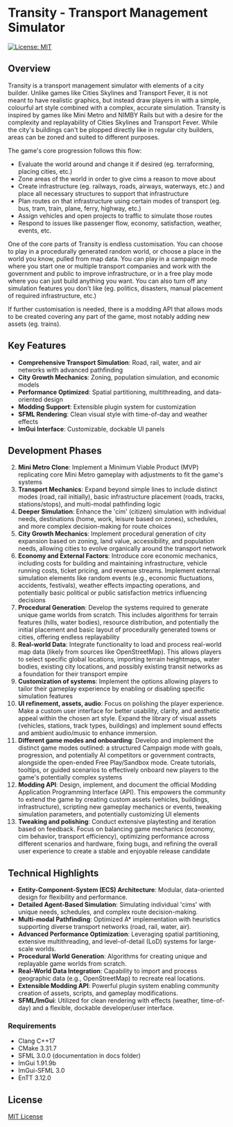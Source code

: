 # Transity - Transport Management Simulator
[![License: MIT](https://img.shields.io/badge/License-MIT-yellow.svg)](https://opensource.org/licenses/MIT)

## Overview
Transity is a transport management simulator with elements of a city builder. Unlike games like Cities Skylines and Transport Fever, it is not meant to have realistic graphics, but instead draw players in with a simple, colourful art style combined with a complex, accurate simulation. Transity is inspired by games like Mini Metro and NIMBY Rails but with a desire for the complexity and replayability of Cities Skylines and Transport Fever. While the city's buildings can't be plopped directly like in regular city builders, areas can be zoned and suited to different purposes.

The game's core progression follows this flow:
- Evaluate the world around and change it if desired (eg. terraforming, placing cities, etc.)
- Zone areas of the world in order to give cims a reason to move about
- Create infrastructure (eg. railways, roads, airways, waterways, etc.) and place all necessary structures to support that infrastructure
- Plan routes on that infrastructure using certain modes of transport (eg. bus, tram, train, plane, ferry, highway, etc.)
- Assign vehicles and open projects to traffic to simulate those routes
- Respond to issues like passenger flow, economy, satisfaction, weather, events, etc.

One of the core parts of Transity is endless customisation. You can choose to play in a procedurally generated random world, or choose a place in the world you know, pulled from map data. You can play in a campaign mode where you start one or multiple transport companies and work with the government and public to improve infrastructure, or in a free play mode where you can just build anything you want. You can also turn off any simulation features you don't like (eg. politics, disasters, manual placement of required infrastructure, etc.)

If further customisation is needed, there is a modding API that allows mods to be created covering any part of the game, most notably adding new assets (eg. trains).

## Key Features

- **Comprehensive Transport Simulation**: Road, rail, water, and air networks with advanced pathfinding
- **City Growth Mechanics**: Zoning, population simulation, and economic models
- **Performance Optimized**: Spatial partitioning, multithreading, and data-oriented design
- **Modding Support**: Extensible plugin system for customization
- **SFML Rendering**: Clean visual style with time-of-day and weather effects
- **ImGui Interface**: Customizable, dockable UI panels

## Development Phases

2. **Mini Metro Clone**: Implement a Minimum Viable Product (MVP) replicating core Mini Metro gameplay with adjustments to fit the game's systems
3. **Transport Mechanics**: Expand beyond simple lines to include distinct modes (road, rail initially), basic infrastructure placement (roads, tracks, stations/stops), and multi-modal pathfinding logic
4. **Deeper Simulation**: Enhance the 'cim' (citizen) simulation with individual needs, destinations (home, work, leisure based on zones), schedules, and more complex decision-making for route choices
5. **City Growth Mechanics**: Implement procedural generation of city expansion based on zoning, land value, accessibility, and population needs, allowing cities to evolve organically around the transport network
5. **Economy and External Factors**: Introduce core economic mechanics, including costs for building and maintaining infrastructure, vehicle running costs, ticket pricing, and revenue streams. Implement external simulation elements like random events (e.g., economic fluctuations, accidents, festivals), weather effects impacting operations, and potentially basic political or public satisfaction metrics influencing decisions
6. **Procedural Generation**: Develop the systems required to generate unique game worlds from scratch. This includes algorithms for terrain features (hills, water bodies), resource distribution, and potentially the initial placement and basic layout of procedurally generated towns or cities, offering endless replayability
7. **Real-world Data**: Integrate functionality to load and process real-world map data (likely from sources like OpenStreetMap). This allows players to select specific global locations, importing terrain heightmaps, water bodies, existing city locations, and possibly existing transit networks as a foundation for their transport empire
8. **Customization of systems**: Implement the options allowing players to tailor their gameplay experience by enabling or disabling specific simulation features
9. **UI refinement, assets, audio**: Focus on polishing the player experience. Make a custom user interface for better usability, clarity, and aesthetic appeal within the chosen art style. Expand the library of visual assets (vehicles, stations, track types, buildings) and implement sound effects and ambient audio/music to enhance immersion.
10. **Different game modes and onboarding**:  Develop and implement the distinct game modes outlined: a structured Campaign mode with goals, progression, and potentially AI competitors or government contracts, alongside the open-ended Free Play/Sandbox mode. Create tutorials, tooltips, or guided scenarios to effectively onboard new players to the game's potentially complex systems
11. **Modding API**: Design, implement, and document the official Modding Application Programming Interface (API). This empowers the community to extend the game by creating custom assets (vehicles, buildings, infrastructure), scripting new gameplay mechanics or events, tweaking simulation parameters, and potentially customizing UI elements
12. **Tweaking and polishing**: Conduct extensive playtesting and iteration based on feedback. Focus on balancing game mechanics (economy, cim behavior, transport efficiency), optimizing performance across different scenarios and hardware, fixing bugs, and refining the overall user experience to create a stable and enjoyable release candidate

## Technical Highlights

- **Entity-Component-System (ECS) Architecture**: Modular, data-oriented design for flexibility and performance.
- **Detailed Agent-Based Simulation**: Simulating individual 'cims' with unique needs, schedules, and complex route decision-making.
- **Multi-modal Pathfinding**: Optimized A* implementation with heuristics supporting diverse transport networks (road, rail, water, air).
- **Advanced Performance Optimization**: Leveraging spatial partitioning, extensive multithreading, and level-of-detail (LoD) systems for large-scale worlds.
- **Procedural World Generation**: Algorithms for creating unique and replayable game worlds from scratch.
- **Real-World Data Integration**: Capability to import and process geographic data (e.g., OpenStreetMap) to recreate real locations.
- **Extensible Modding API**: Powerful plugin system enabling community creation of assets, scripts, and gameplay modifications.
- **SFML/ImGui**: Utilized for clean rendering with effects (weather, time-of-day) and a flexible, dockable developer/user interface.

### Requirements
- Clang C++17
- CMake 3.31.7
- SFML 3.0.0 (documentation in docs folder)
- ImGui 1.91.9b
- ImGui-SFML 3.0
- EnTT 3.12.0

## License
[MIT License](LICENSE)